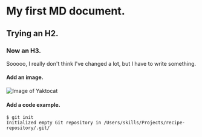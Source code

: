 # My first MD document.

## Trying an H2.

### Now an H3.

Sooooo, I really don't think I've changed a lot, but I have to write something.

#### Add an image.

![Image of Yaktocat](https://octodex.github.com/images/yaktocat.png)

#### Add a code example.

```
$ git init
Initialized empty Git repository in /Users/skills/Projects/recipe-repository/.git/
```
